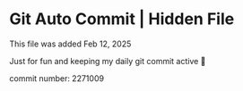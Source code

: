 # Git Auto Commit | Hidden File

This file was added Feb 12, 2025

Just for fun and keeping my daily git commit active 🤪

commit number: 2271009
